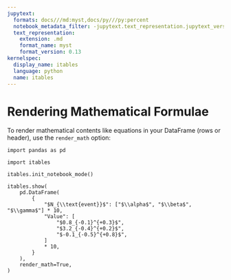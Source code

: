 ```yaml
---
jupytext:
  formats: docs///md:myst,docs/py///py:percent
  notebook_metadata_filter: -jupytext.text_representation.jupytext_version
  text_representation:
    extension: .md
    format_name: myst
    format_version: 0.13
kernelspec:
  display_name: itables
  language: python
  name: itables
---
```


# Rendering Mathematical Formulae

To render mathematical contents like equations in your DataFrame (rows or header), use the `render_math` option:

```{code-cell}
import pandas as pd

import itables

itables.init_notebook_mode()

itables.show(
    pd.DataFrame(
        {
            "$N_{\\text{event}}$": ["$\\alpha$", "$\\beta$", "$\\gamma$"] * 10,
            "Value": [
                "$0.8_{-0.1}^{+0.3}$",
                "$3.2_{-0.4}^{+0.2}$",
                "$-0.1_{-0.5}^{+0.8}$",
            ]
            * 10,
        }
    ),
    render_math=True,
)
```
